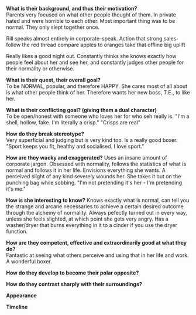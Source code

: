 **What is their background, and thus their motivation?**  
Parents very focused on what other people thought of them. In private hated and were horrible to each other. Most important thing was to be normal. They only slept together once.

Rill speaks almost entirely in corporate-speak.
Action that
strong sales
follow the red thread
compare apples to oranges
take that offline
big uplift  

Really likes a good night out. Constantly thinks she knows exactly how people feel about her and see her, and constantly judges other people for their normality or otherwise.

**What is their quest, their overall goal?**  
To be NORMAL, popular, and therefore HAPPY. She cares most of all about is what other people think of her. 
Therefore wants her new boss, T.E., to like her. 

**What is their conflicting goal? (giving them a dual character)**    
To be open/honest with someone who loves her for who seh really is. "I'm a shell, hollow, fake. I'm literally a crisp." "Crisps are real"  

**How do they break stereotype?**  
Very superficial and judging but is very kind too. Is a really good boxer. "Sport keeps you fit, healthy and socialised. I love sport."

**How are they wacky and exaggerated?** 
Uses an insane amount of corporate jargon. Obsessed with normality, follows the statistics of what is normal and follows it in her life. Envisions everything she wants. A perceived slight of any kind severely wounds her. She takes it out on the punching bag while sobbing. "I'm not pretending it's her - I'm pretending it's me."


**How is she interesting to know?**
Knows exactly what is normal, can tell you the strange and arcane necessaries to achieve a certain desired outcome through the alchemy of normality. Always pefectly turned out in every way, unless she feels slighted, at which point she gets very angry. Has a washer/dryer that burns everything in it to a cinder if you use the dryer function.


**How are they competent, effective and extraordinarily good at what they do?**  
Fantastic at seeing what others perceive and using that in her life and work. A wonderful boxer.  


**How do they develop to become their polar opposite?**  


**How do they contrast sharply with their surroundings?**  


**Appearance**  


**Timeline**  

